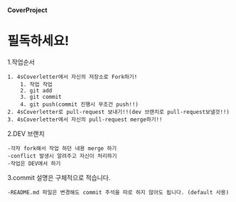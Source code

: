#### CoverProject
# 필독하세요!

1.작업순서
	
	1. 4sCoverletter에서 자신의 저장소로 Fork하기!
		1. 작업 작업
		2. git add
		3. git commit
		4. git push(commit 진행시 무조건 push!!)
	2. 4sCoverletter로 pull-request 보내기!!(dev 브랜치로 pull-request보낼것!!)
	3. 4sCoverletter에서 자신의 pull-request merge하기!!

2.DEV 브랜치

	-각자 fork해서 작업 하던 내용 merge 하기
	-conflict 발생시 알려주고 자신이 처리하기
	-작업은 DEV에서 하기

3.commit 설명은 구체적으로 적습니다.

	-README.md 파일은 변경해도 commit 주석을 따로 하지 않아도 됩니다. (default 사용)
